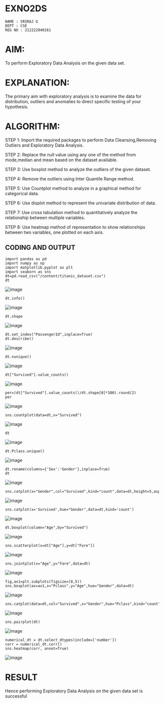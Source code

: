 # EXNO2DS

`````
NAME : SRIRAJ G
DEPT : CSE
REG NO : 212222040161
`````
# AIM:
To perform Exploratory Data Analysis on the given data set.
      
# EXPLANATION:
  The primary aim with exploratory analysis is to examine the data for distribution, outliers and anomalies to direct specific testing of your hypothesis.
  
# ALGORITHM:
STEP 1: Import the required packages to perform Data Cleansing,Removing Outliers and Exploratory Data Analysis.

STEP 2: Replace the null value using any one of the method from mode,median and mean based on the dataset available.

STEP 3: Use boxplot method to analyze the outliers of the given dataset.

STEP 4: Remove the outliers using Inter Quantile Range method.

STEP 5: Use Countplot method to analyze in a graphical method for categorical data.

STEP 6: Use displot method to represent the univariate distribution of data.

STEP 7: Use cross tabulation method to quantitatively analyze the relationship between multiple variables.

STEP 8: Use heatmap method of representation to show relationships between two variables, one plotted on each axis.

## CODING AND OUTPUT
```
import pandas as pd
import numpy as np
import matplotlib.pyplot as plt
import seaborn as sns
dt=pd.read_csv("/content/titanic_dataset.csv")
dt
```
![image](https://github.com/user-attachments/assets/5ca73010-d59d-4e33-8bc7-5aef005e38b3)
```
dt.info()
```
![image](https://github.com/user-attachments/assets/bbc45060-b270-4a80-b014-88c73e168aad)
```
dt.shape
```
![image](https://github.com/user-attachments/assets/c651853d-e147-4607-b29d-e9fe0fffb6c5)
```
dt.set_index("PassengerId",inplace=True)
dt.describe()
```
![image](https://github.com/user-attachments/assets/4703dd66-9e80-4982-a1aa-3aafb98030ba)
```
dt.nunique()
```
![image](https://github.com/user-attachments/assets/9253a3b8-ed51-4a06-9433-a85771ed4154)
```
dt["Survived"].value_counts()
```
![image](https://github.com/user-attachments/assets/c9fd0b14-caa7-4adb-af4c-862dc7af7c50)
```
per=(dt["Survived"].value_counts()/dt.shape[0]*100).round(2)
per
```
![image](https://github.com/user-attachments/assets/9fbf8a30-31a2-4c25-9af8-ac56c73f77a5)
```
sns.countplot(data=dt,x="Survived")
```
![image](https://github.com/user-attachments/assets/3650837d-11d6-4f13-ac27-62a92256da8c)
```
dt
```
![image](https://github.com/user-attachments/assets/41ad1bd3-22cf-4fb5-959a-744238a3c769)
```
dt.Pclass.unique()
```
![image](https://github.com/user-attachments/assets/96da2388-4454-4c22-9c2a-fe04e9a2f504)
```
dt.rename(columns={'Sex':'Gender'},inplace=True)
dt
```
![image](https://github.com/user-attachments/assets/a370ad8a-9594-4a9b-991f-9db20ae5f83c)
```
sns.catplot(x="Gender",col="Survived",kind="count",data=dt,height=5,aspect=.7)
```
![image](https://github.com/user-attachments/assets/c2f10fcd-256d-42c3-b1ec-2a3d3ee7b484)
```
sns.catplot(x='Survived',hue="Gender",data=dt,kind='count')
```
![image](https://github.com/user-attachments/assets/406277ae-7971-4b7d-b2f0-9539c98c7254)
```
dt.boxplot(column="Age",by="Survived")
```
![image](https://github.com/user-attachments/assets/b3aa893f-0585-47fe-bd65-238176174d9d)
```
sns.scatterplot(x=dt["Age"],y=dt["Fare"])
```
![image](https://github.com/user-attachments/assets/ec429ad1-a2d1-4f61-83c2-ea7099938d00)
```
sns.jointplot(x="Age",y="Fare",data=dt)
```
![image](https://github.com/user-attachments/assets/c8992be8-5065-41e6-8346-8ce4d8b110f6)
```
fig,ax1=plt.subplots(figsize=(8,5))
sns.boxplot(ax=ax1,x="Pclass",y="Age",hue="Gender",data=dt)
```
![image](https://github.com/user-attachments/assets/4a67f5a8-8343-443f-bb84-854c8f4a0551)
```
sns.catplot(data=dt,col="Survived",x="Gender",hue="Pclass",kind="count")
```
![image](https://github.com/user-attachments/assets/f7094191-aa39-4edf-ac53-32277fb5a35a)
```
sns.pairplot(dt)
```
![image](https://github.com/user-attachments/assets/7d0aa600-650d-42ab-915e-aad6e34e908d)
```
numerical_dt = dt.select_dtypes(include=['number'])
corr = numerical_dt.corr()
sns.heatmap(corr, annot=True)
```
![image](https://github.com/user-attachments/assets/3c668463-b980-4dc9-852c-4d6593a88284)


# RESULT
Hence performing Exploratory Data Analysis on the given data set is successful
        
